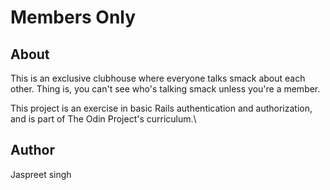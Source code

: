 # Members Only
## About

This is an exclusive clubhouse where everyone talks smack about each other. Thing is, you can't see who's talking smack unless you're a member.

This project is an exercise in basic Rails authentication and authorization, and is part of The Odin Project's curriculum.\

## Author

Jaspreet singh 
